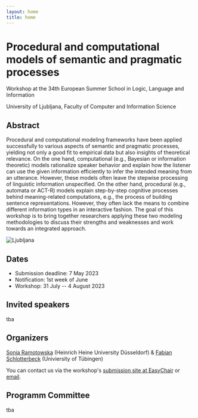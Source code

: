 ```yaml
---
layout: home
title: home
---
```

# Procedural and computational models of semantic and pragmatic processes

Workshop at the 34th European Summer School in Logic, Language and Information

University of Ljubljana, Faculty of Computer and Information Science

## Abstract
Procedural and computational modeling frameworks have been applied successfully to various aspects of semantic and pragmatic processes, yielding not only a good fit to empirical data but also insights of theoretical relevance. On the one hand, computational (e.g., Bayesian or information theoretic) models rationalize speaker behavior and explain how the listener can use the given information efficiently to infer the intended meaning from an utterance. However, these models often leave the stepwise processing of linguistic information unspecified. On the other hand, procedural (e.g., automata or ACT-R) models explain step-by-step cognitive processes behind meaning-related computations, e.g., the process of building sentence representations. However, they often lack the means to combine different information types in an interactive fashion. The goal of this workshop is to bring together researchers applying these two modeling methodologies to discuss their strengths and weaknesses and work towards an integrated approach.

![Ljubljana](https://upload.wikimedia.org/wikipedia/commons/thumb/c/c8/Ljubljanica_01.jpg/1200px-Ljubljanica_01.jpg)

## Dates
- Submission deadline: 7 May 2023
- Notification: 1st week of June
- Workshop: 31 July -- 4 August 2023

## Invited speakers
tba

## Organizers
[Sonia Ramotowska](https://sites.google.com/view/soniaramotowska) (Heinrich Heine University Düsseldorf) & [Fabian Schlotterbeck](https://uni-tuebingen.de/de/110733) (Univiersity of Tübingen)

You can contact us via the workshop's [submission site at EasyChair](https://easychair.org/conferences/?conf=proscomps2023) or [email](mailto:prosandcomps@gmail.com).

## Programm Committee
tba
